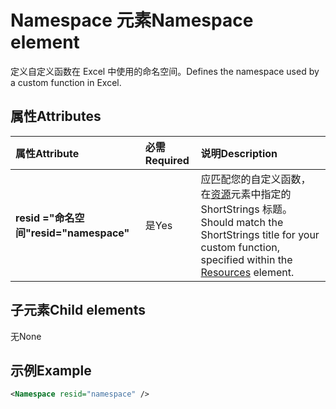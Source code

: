 # <a name="namespace-element"></a><span data-ttu-id="83a11-101">Namespace 元素</span><span class="sxs-lookup"><span data-stu-id="83a11-101">Namespace element</span></span>

<span data-ttu-id="83a11-102">定义自定义函数在 Excel 中使用的命名空间。</span><span class="sxs-lookup"><span data-stu-id="83a11-102">Defines the namespace used by a custom function in Excel.</span></span>

## <a name="attributes"></a><span data-ttu-id="83a11-103">属性</span><span class="sxs-lookup"><span data-stu-id="83a11-103">Attributes</span></span>

|  <span data-ttu-id="83a11-104">属性</span><span class="sxs-lookup"><span data-stu-id="83a11-104">Attribute</span></span>  |  <span data-ttu-id="83a11-105">必需</span><span class="sxs-lookup"><span data-stu-id="83a11-105">Required</span></span>  |  <span data-ttu-id="83a11-106">说明</span><span class="sxs-lookup"><span data-stu-id="83a11-106">Description</span></span>  |
|:-----|:-----|:-----|
|  <span data-ttu-id="83a11-107">**resid ="命名空间"**</span><span class="sxs-lookup"><span data-stu-id="83a11-107">**resid="namespace"**</span></span>  |  <span data-ttu-id="83a11-108">是</span><span class="sxs-lookup"><span data-stu-id="83a11-108">Yes</span></span>  | <span data-ttu-id="83a11-109">应匹配您的自定义函数，在[资源](resources.md)元素中指定的 ShortStrings 标题。</span><span class="sxs-lookup"><span data-stu-id="83a11-109">Should match the ShortStrings title for your custom function, specified within the [Resources](resources.md) element.</span></span> |

## <a name="child-elements"></a><span data-ttu-id="83a11-110">子元素</span><span class="sxs-lookup"><span data-stu-id="83a11-110">Child elements</span></span>

<span data-ttu-id="83a11-111">无</span><span class="sxs-lookup"><span data-stu-id="83a11-111">None</span></span>

## <a name="example"></a><span data-ttu-id="83a11-112">示例</span><span class="sxs-lookup"><span data-stu-id="83a11-112">Example</span></span>

```xml
<Namespace resid="namespace" />
```
